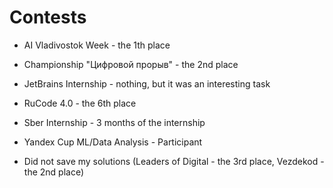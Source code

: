 # Contests

* AI Vladivostok Week - the 1th place
* Championship "Цифровой прорыв" - the 2nd place
* JetBrains Internship - nothing, but it was an interesting task
* RuCode 4.0 - the 6th place
* Sber Internship - 3 months of the internship
* Yandex Cup ML/Data Analysis - Participant

* Did not save my solutions (Leaders of Digital - the 3rd place, Vezdekod - the 2nd place)
